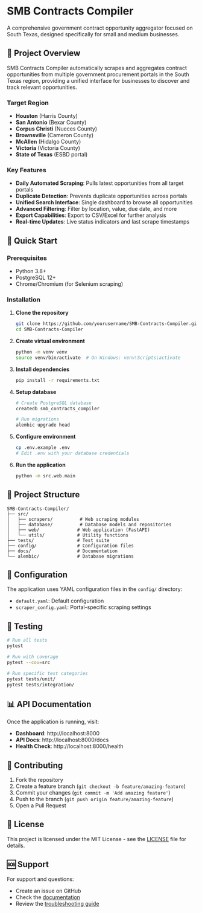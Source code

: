 # SMB Contracts Compiler

A comprehensive government contract opportunity aggregator focused on South Texas, designed specifically for small and medium businesses.

## 🎯 **Project Overview**

SMB Contracts Compiler automatically scrapes and aggregates contract opportunities from multiple government procurement portals in the South Texas region, providing a unified interface for businesses to discover and track relevant opportunities.

### **Target Region**
- **Houston** (Harris County)
- **San Antonio** (Bexar County) 
- **Corpus Christi** (Nueces County)
- **Brownsville** (Cameron County)
- **McAllen** (Hidalgo County)
- **Victoria** (Victoria County)
- **State of Texas** (ESBD portal)

### **Key Features**
- **Daily Automated Scraping**: Pulls latest opportunities from all target portals
- **Duplicate Detection**: Prevents duplicate opportunities across portals
- **Unified Search Interface**: Single dashboard to browse all opportunities
- **Advanced Filtering**: Filter by location, value, due date, and more
- **Export Capabilities**: Export to CSV/Excel for further analysis
- **Real-time Updates**: Live status indicators and last scrape timestamps

## 🚀 **Quick Start**

### Prerequisites
- Python 3.8+
- PostgreSQL 12+
- Chrome/Chromium (for Selenium scraping)

### Installation

1. **Clone the repository**
   ```bash
   git clone https://github.com/yourusername/SMB-Contracts-Compiler.git
   cd SMB-Contracts-Compiler
   ```

2. **Create virtual environment**
   ```bash
   python -m venv venv
   source venv/bin/activate  # On Windows: venv\Scripts\activate
   ```

3. **Install dependencies**
   ```bash
   pip install -r requirements.txt
   ```

4. **Setup database**
   ```bash
   # Create PostgreSQL database
   createdb smb_contracts_compiler
   
   # Run migrations
   alembic upgrade head
   ```

5. **Configure environment**
   ```bash
   cp .env.example .env
   # Edit .env with your database credentials
   ```

6. **Run the application**
   ```bash
   python -m src.web.main
   ```

## 📁 **Project Structure**

```
SMB-Contracts-Compiler/
├── src/
│   ├── scrapers/          # Web scraping modules
│   ├── database/          # Database models and repositories
│   ├── web/              # Web application (FastAPI)
│   └── utils/            # Utility functions
├── tests/                # Test suite
├── config/               # Configuration files
├── docs/                 # Documentation
└── alembic/              # Database migrations
```

## 🔧 **Configuration**

The application uses YAML configuration files in the `config/` directory:

- `default.yaml`: Default configuration
- `scraper_config.yaml`: Portal-specific scraping settings

## 🧪 **Testing**

```bash
# Run all tests
pytest

# Run with coverage
pytest --cov=src

# Run specific test categories
pytest tests/unit/
pytest tests/integration/
```

## 📊 **API Documentation**

Once the application is running, visit:
- **Dashboard**: http://localhost:8000
- **API Docs**: http://localhost:8000/docs
- **Health Check**: http://localhost:8000/health

## 🤝 **Contributing**

1. Fork the repository
2. Create a feature branch (`git checkout -b feature/amazing-feature`)
3. Commit your changes (`git commit -m 'Add amazing feature'`)
4. Push to the branch (`git push origin feature/amazing-feature`)
5. Open a Pull Request

## 📄 **License**

This project is licensed under the MIT License - see the [LICENSE](LICENSE) file for details.

## 🆘 **Support**

For support and questions:
- Create an issue on GitHub
- Check the [documentation](docs/)
- Review the [troubleshooting guide](docs/troubleshooting.md)
